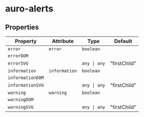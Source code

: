 # auro-alerts

## Properties

| Property         | Attribute     | Type         | Default      |
|------------------|---------------|--------------|--------------|
| `error`          | `error`       | `boolean`    |              |
| `errorDOM`       |               |              |              |
| `errorSVG`       |               | `any \| any` | "firstChild" |
| `information`    | `information` | `boolean`    |              |
| `informationDOM` |               |              |              |
| `informationSVG` |               | `any \| any` | "firstChild" |
| `warning`        | `warning`     | `boolean`    |              |
| `warningDOM`     |               |              |              |
| `warningSVG`     |               | `any \| any` | "firstChild" |
